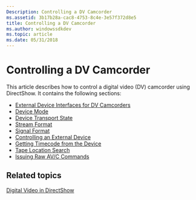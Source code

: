 ```yaml
---
Description: Controlling a DV Camcorder
ms.assetid: 3b17b28a-cac8-4753-8c4e-3e57f372d8e5
title: Controlling a DV Camcorder
ms.author: windowssdkdev
ms.topic: article
ms.date: 05/31/2018
---
```


# Controlling a DV Camcorder

This article describes how to control a digital video (DV) camcorder using DirectShow. It contains the following sections:

-   [External Device Interfaces for DV Camcorders](external-device-interfaces-for-dv-camcorders.md)
-   [Device Mode](device-mode.md)
-   [Device Transport State](device-transport-state.md)
-   [Stream Format](stream-format.md)
-   [Signal Format](signal-format.md)
-   [Controlling an External Device](controlling-an-external-device.md)
-   [Getting Timecode from the Device](getting-timecode-from-the-device.md)
-   [Tape Location Search](tape-location-search.md)
-   [Issuing Raw AV/C Commands](issuing-raw-av-c-commands.md)

## Related topics

<dl> <dt>

[Digital Video in DirectShow](digital-video-in-directshow.md)
</dt> </dl>

 

 



